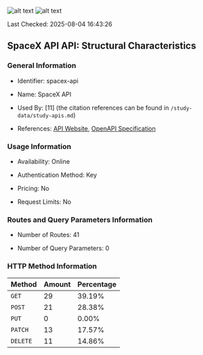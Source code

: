 ![alt text](https://img.shields.io/badge/OpenAPI_Specification-Valid-brightgreen.svg) ![alt text](https://img.shields.io/badge/Server_URL-Valid-brightgreen.svg)

Last Checked: 2025-08-04 16:43:26

## SpaceX API API: Structural Characteristics

### General Information

- Identifier: spacex-api

- Name: SpaceX API

- Used By: [11] (the citation references can be found in `/study-data/study-apis.md`)

- References: [API Website](https://github.com/r-spacex/SpaceX-API), [OpenAPI Specification](https://github.com/r-spacex/SpaceX-API/blob/master/docs/README.md)

### Usage Information

- Availability: Online

- Authentication Method: Key

- Pricing: No

- Request Limits: No

### Routes and Query Parameters Information

- Number of Routes: 41

- Number of Query Parameters: 0

### HTTP Method Information

| Method | Amount | Percentage |
|--------|--------|------------|
| `GET` | 29 | 39.19% |
| `POST` | 21 | 28.38% |
| `PUT` | 0 | 0.00% |
| `PATCH` | 13 | 17.57% |
| `DELETE` | 11 | 14.86% |
